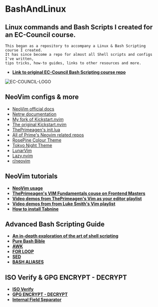 # BashAndLinux

## Linux commands and Bash Scripts I created for an EC-Council course.
```
This began as a repository to accompany a Linux & Bash Scripting course I created.
It has since become a repo for almost all Shell scripts and configs I've written,
tips tricks, how-to guides, links to other resources and more.
```
- **[Link to original EC-Council Bash Scripting course repo](https://github.com/codered-by-ec-council/Shell-Scripting-with-Bash)**

![EC-COUNCIL-LOGO](https://user-images.githubusercontent.com/46334926/152244010-673a77a5-4309-4eba-b9d5-719d9af98e06.png)

## NeoVim configs & more
- [NeoVim official docs](https://neovim.io/)
- [Netrw documentation](https://neovim.io/doc/user/pi_netrw.html#netrw-ex)
- [My fork of Kickstart.nvim](https://github.com/nvim-lua/kickstart.nvim)
- [The original Kickstart.nvim](https://github.com/nvim-lua/kickstart.nvim)
- [ThePrimeagen's init.lua](https://github.com/ThePrimeagen/init.lua)
- [All of Prime's Neovim related repos](https://github.com/ThePrimeagen?tab=repositories&q=&type=&language=lua&sort=)
- [RosePine Colour Theme](https://github.com/rose-pine/neovim)
- [Tokyo Night Theme](https://github.com/folke/tokyonight.nvim)
- [LunarVim](https://www.lunarvim.org/)
- [Lazy.nvim](https://github.com/folke/lazy.nvim)
- [r/neovim](https://www.reddit.com/r/neovim/?rdt=52373)

## NeoVim tutorials
- **[NeoVim usage](https://github.com/LinuxUser255/BashAndLinux/blob/main/Vim_And_NeoVim_Usage.md)**
- **[ThePrimeagen's VIM Fundamentals couse on Frontend Masters](https://frontendmasters.com/courses/vim-fundamentals/)**
- **[Video demos from ThePrimeagen's Vim as your editor playlist](https://youtube.com/playlist?list=PLm323Lc7iSW_wuxqmKx_xxNtJC_hJbQ7R)**
- **[Video demos from from Luke Smith's Vim playlist](https://youtube.com/playlist?list=PL-p5XmQHB_JSTaEPygu1DZjuFfb704Uv7)**
- **[How to install Tabnine](https://github.com/LinuxUser255/BashAndLinux/blob/main/Tabnine_Install.md)**

## Advanced Bash Scripting Guide
- **[An in-depth exploration of the art of shell scripting](https://tldp.org/LDP/abs/html/)**
- **[Pure Bash Bible](https://github.com/dylanaraps/pure-bash-bible)**
- **[AWK](https://tldp.org/LDP/abs/html/awk.html#AWKREF)**
- **[FOR LOOP](https://www.golinuxcloud.com/run-while-loop-until-specific-time-shell-bash/)**
- **[SED](https://linuxhint.com/50_sed_command_examples/)**
- **[BASH ALIASES](https://rez0.blog/hacking/2021/02/08/bash-aliases-command-line-tools-3.html)**

## ISO Verify & GPG ENCRYPT - DECRYPT
- **[ISO Verify](https://danilodellaquila.com/en/blog/how-to-verify-authenticity-of-downloaded-debian-iso-images)**
- **[GPG ENCRYPT - DECRYPT](https://www.howtogeek.com/427982/how-to-encrypt-and-decrypt-files-with-gpg-on-linux/)**
- **[Internal Field Separator](https://www.baeldung.com/linux/ifs-shell-variable)**

